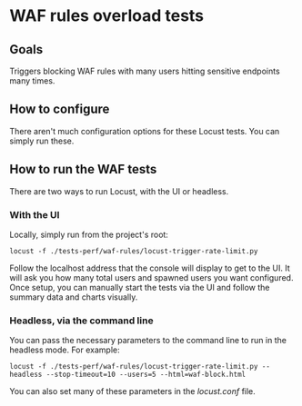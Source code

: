 # WAF rules overload tests

## Goals

Triggers blocking WAF rules with many users hitting sensitive endpoints many times.

## How to configure

There aren't much configuration options for these Locust tests. You can simply run these.

## How to run the WAF tests

There are two ways to run Locust, with the UI or headless.

### With the UI

Locally, simply run from the project's root:

```shell
locust -f ./tests-perf/waf-rules/locust-trigger-rate-limit.py
```

Follow the localhost address that the console will display to get to the UI. It will ask you how many total users and spawned users you want configured. Once setup, you can manually start the tests via the UI and follow the summary data and charts visually.

### Headless, via the command line

You can pass the necessary parameters to the command line to run in the headless mode. For example:

```shell
locust -f ./tests-perf/waf-rules/locust-trigger-rate-limit.py --headless --stop-timeout=10 --users=5 --html=waf-block.html
```

You can also set many of these parameters in the *locust.conf* file.
